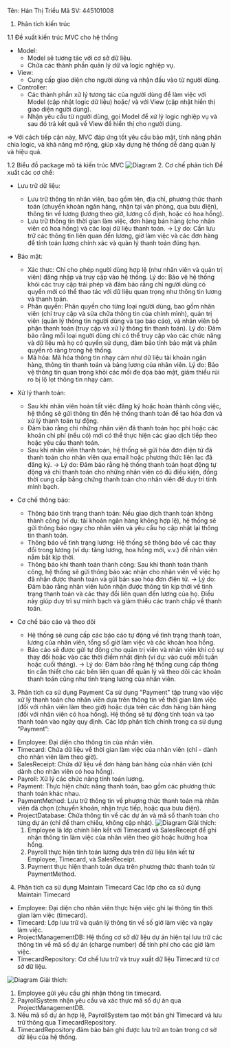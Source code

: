 Tên: Hán Thị Triểu
Mã SV: 445101008

1. Phân tích kiến trúc

1.1 Đề xuất kiến trúc MVC cho hệ thống
- Model:
  + Model sẽ tương tác với cơ sở dữ liệu.
  + Chứa các thành phần quản lý dữ và logic nghiệp vụ.
- View:
  + Cung cấp giao diện cho người dùng và nhận đầu vào từ người dùng.
- Controller:
  + Các thành phần xử lý tương tác của người dùng để làm việc với Model (cập nhật logic dữ liệu) hoặc/ và với View (cập nhật hiển thị giao diện người dùng).
  + Nhận yêu cầu từ người dùng, gọi Model để xử lý logic nghiệp vụ và sau đó trả kết quả về View để hiển thị cho người dùng.
  
=> Với cách tiếp cận này, MVC đáp ứng tốt yêu cầu bảo mật, tính năng phân chia logic, và khả năng mở rộng, giúp xây dựng hệ thống dễ dàng quản lý và hiệu quả.

1.2 Biểu đồ package mô tả kiến trúc MVC
![Diagram](https://www.planttext.com/api/plantuml/png/R99D2i8m48NtSugX6rUzWXJKfI0exaCxQZ0_9Ob8aPxCXKVo2hOrQcAoVM_utdimp_kZieuPTv42MbQVsP6msB3EQ25msrb7ii0R87xDjMv8l3N4MZ1hSILReJkYGDfnIJKpJI0DL4dA3KeVylQShddSw6IGVxB7UZL2BxHoun0oSO3VzxCpuLdpKo5h-YAHrqCFCrpIWIj2Gu8vhfKzyTP2k1BBSfvB3YTFDva2mVxf9Aq1AJaAX9GQXK6238C0AbBD-3yl0000__y30000)
2. Cơ chế phân tích
Đề xuất các cơ chế:
- Lưu trữ dữ liệu:
  + Lưu trữ thông tin nhân viên, bao gồm tên, địa chỉ, phương thức thanh toán (chuyển khoản ngân hàng, nhận tại văn phòng, qua bưu điện), thông tin về lương (lương theo giờ, lương cố định, hoặc có hoa hồng).
  + Lưu trữ thông tin thời gian làm việc, đơn hàng bán hàng (cho nhân viên có hoa hồng) và các loại dữ liệu thanh toán.
  -> Lý do: Cần lưu trữ các thông tin liên quan đến lương, giờ làm việc và các đơn hàng để tính toán lương chính xác và quản lý thanh toán đúng hạn.
- Bảo mật:
  + Xác thực: Chỉ cho phép người dùng hợp lệ (như nhân viên và quản trị viên) đăng nhập và truy cập vào hệ thống. Lý do: Bảo vệ hệ thống khỏi các truy cập trái phép và đảm bảo rằng chỉ người dùng có quyền mới có thể thao tác với dữ liệu quan trọng như thông tin lương và thanh toán.
  + Phân quyền: Phân quyền cho từng loại người dùng, bao gồm nhân viên (chỉ truy cập và sửa chữa thông tin của chính mình), quản trị viên (quản lý thông tin người dùng và tạo báo cáo), và nhân viên bộ phận thanh toán (truy cập và xử lý thông tin thanh toán). Lý do: Đảm bảo rằng mỗi loại người dùng chỉ có thể truy cập vào các chức năng và dữ liệu mà họ có quyền sử dụng, đảm bảo tính bảo mật và phân quyền rõ ràng trong hệ thống.
  + Mã hóa: Mã hóa thông tin nhạy cảm như dữ liệu tài khoản ngân hàng, thông tin thanh toán và bảng lương của nhân viên. Lý do: Bảo vệ thông tin quan trọng khỏi các mối đe dọa bảo mật, giảm thiểu rủi ro bị lộ lọt thông tin nhạy cảm.
- Xử lý thanh toán:
  + Sau khi nhân viên hoàn tất việc đăng ký hoặc hoàn thành công việc, hệ thống sẽ gửi thông tin đến hệ thống thanh toán để tạo hóa đơn và xử lý thanh toán tự động.
  + Đảm bảo rằng chỉ những nhân viên đã thanh toán học phí hoặc các khoản chi phí (nếu có) mới có thể thực hiện các giao dịch tiếp theo hoặc yêu cầu thanh toán.
  + Sau khi nhân viên thanh toán, hệ thống sẽ gửi hóa đơn điện tử đã thanh toán cho nhân viên qua email hoặc phương thức liên lạc đã đăng ký.
  -> Lý do: Đảm bảo rằng hệ thống thanh toán hoạt động tự động và chỉ thanh toán cho những nhân viên có đủ điều kiện, đồng thời cung cấp bằng chứng thanh toán cho nhân viên để duy trì tính minh bạch.

- Cơ chế thông báo:
  + Thông báo tình trạng thanh toán: Nếu giao dịch thanh toán không thành công (ví dụ: tài khoản ngân hàng không hợp lệ), hệ thống sẽ gửi thông báo ngay cho nhân viên và yêu cầu họ cập nhật lại thông tin thanh toán.
  + Thông báo về tình trạng lương: Hệ thống sẽ thông báo về các thay đổi trong lương (ví dụ: tăng lương, hoa hồng mới, v.v.) để nhân viên nắm bắt kịp thời.
  + Thông báo khi thanh toán thành công: Sau khi thanh toán thành công, hệ thống sẽ gửi thông báo xác nhận cho nhân viên về việc họ đã nhận được thanh toán và gửi bản sao hóa đơn điện tử.
  -> Lý do: Đảm bảo rằng nhân viên luôn nhận được thông tin kịp thời về tình trạng thanh toán và các thay đổi liên quan đến lương của họ. Điều này giúp duy trì sự minh bạch và giảm thiểu các tranh chấp về thanh toán.
- Cơ chế báo cáo và theo dõi
  + Hệ thống sẽ cung cấp các báo cáo tự động về tình trạng thanh toán, lương của nhân viên, tổng số giờ làm việc và các khoản hoa hồng.
  + Báo cáo sẽ được gửi tự động cho quản trị viên và nhân viên khi có sự thay đổi hoặc vào các thời điểm nhất định (ví dụ: vào cuối mỗi tuần hoặc cuối tháng).
  -> Lý do: Đảm bảo rằng hệ thống cung cấp thông tin cần thiết cho các bên liên quan để quản lý và theo dõi các khoản thanh toán cũng như tình trạng lương của nhân viên.
    
3. Phân tích ca sử dụng Payment
Ca sử dụng "Payment" tập trung vào việc xử lý thanh toán cho nhân viên dựa trên thông tin về thời gian làm việc (đối với nhân viên làm theo giờ) hoặc dựa trên các đơn hàng bán hàng (đối với nhân viên có hoa hồng). Hệ thống sẽ tự động tính toán và tạo thanh toán vào ngày quy định.
Các lớp phân tích chính trong ca sử dụng “Payment”:
- Employee: Đại diện cho thông tin của nhân viên.
- Timecard: Chứa dữ liệu về thời gian làm việc của nhân viên (chỉ - dành cho nhân viên làm theo giờ).
- SalesReceipt: Chứa dữ liệu về đơn hàng bán hàng của nhân viên (chỉ dành cho nhân viên có hoa hồng).
- Payroll: Xử lý các chức năng tính toán lương.
- Payment: Thực hiện chức năng thanh toán, bao gồm các phương thức thanh toán khác nhau.
- PaymentMethod: Lưu trữ thông tin về phương thức thanh toán mà nhân viên đã chọn (chuyển khoản, nhận trực tiếp, hoặc qua bưu điện).
- ProjectDatabase: Chứa thông tin về các dự án và mã số thanh toán cho từng dự án (chỉ để tham chiếu, không cập nhật).
![Diagram](https://www.planttext.com/api/plantuml/png/V5FBJiCm4BpdAwoS0AaLN7igKZXm0A6s4kUjlMei_8ZiDLA4-38EV1A_W9CwIPEqzSNoxEpCsfFy_VokFO6Ze5MMSGNUioTTALiZig-CnRLWc83dWgsOD9HW0neZi2KdpI5X88J3g361EuLTNSrQF2XmTKI53Nk52ULMQ-czj6O3X4Frkvjo9pLoSAAVKXnvHTmIKjhW_Bjr7oX6W_CIt05VWzwZIuLUTWiA_GOvoegkI8EsmT2PiTwWTbQflhM2kfXraoLGZnC9rYuEYWSLgL58ew6Rs_CcJUtKf3bFyadet3uLjWGK9b4nLZdBOuAdzfzMYfdv2r9fXzVNxV5Sli1vSz422QIQsNcaaU38iFyIyuUSBHOilrykx_8X-XKB7lqbsYZAIzIuTP6jM0aN6ITNFlAohctEYum36dJnnNtMOLVasicoDHhH_8N_0000__y30000)
Giải thích:
   1. Employee là lớp chính liên kết với Timecard và SalesReceipt để ghi nhận thông tin làm việc của nhân viên theo giờ hoặc hưởng hoa hồng.
   2. Payroll thực hiện tính toán lương dựa trên dữ liệu liên kết từ Employee, Timecard, và SalesReceipt.
   3. Payment thực hiện thanh toán dựa trên phương thức thanh toán từ PaymentMethod.
4. Phân tích ca sử dụng Maintain Timecard
Các lớp cho ca sử dụng Maintain Timecard
- Employee: Đại diện cho nhân viên thực hiện việc ghi lại thông tin thời gian làm việc (timecard).
- Timecard: Lớp lưu trữ và quản lý thông tin về số giờ làm việc và ngày làm việc.
- ProjectManagementDB: Hệ thống cơ sở dữ liệu dự án hiện tại lưu trữ các thông tin về mã số dự án (charge number) để tính phí cho các giờ làm việc.
- TimecardRepository: Cơ chế lưu trữ và truy xuất dữ liệu Timecard từ cơ sở dữ liệu.

![Diagram](https://www.planttext.com/api/plantuml/png/b5FDJeD04Bxp51jED2alq8DfAXvCh35j4yzJ6065NTmPQeZnoJpuIBw2IzcbW7YGP9FDVFFjzyqFtvzVQsBGN9U5vyK548cRiYfKWoZUFM6-KA0Dt4PY9VQiSvbQH4A9qrW5JOcIjyYPIgPWzrIB7vfgGXMYX5ooEOUyn1Xq4YJ0k1IPgZKzAls2oLB46UWKx-loY7hXVJZJ3z1eLHJxXXZBthdXmn6e5OhirI9qJZH1Yw6rK6aL8v5piCFN6ec3ImkMuX-cj7h6cBSW8SMsw6ZJMnjIo7YuoubT1pjQXAONHOjjeRBsJb3ahVxrW1tyeUvg67PZL6quBC80JuK2dh4tFyJnFlnItM6bA6UbcrwVBJGgLmY24_OJTpacnSKMDYz5TY7QD6vBWnat2oTWNFNR78PNaorP2PzG6Zkwcx9WvNlZb3DfPeg6waP1jbT2TirwopcRU-PmgSoFDRPCt-k3mun1wrgBvc94SkbxtjhORV_K7m000F__0m00)
Giải thích: 
1. Employee gửi yêu cầu ghi nhận thông tin timecard.
2. PayrollSystem nhận yêu cầu và xác thực mã số dự án qua ProjectManagementDB.
3. Nếu mã số dự án hợp lệ, PayrollSystem tạo một bản ghi Timecard và lưu trữ thông qua TimecardRepository.
4. TimecardRepository đảm bảo bản ghi được lưu trữ an toàn trong cơ sở dữ liệu của hệ thống.
